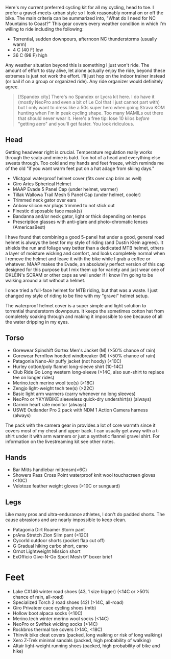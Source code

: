 Here's my current preferred cycling kit for all my cycling, head to toe. I prefer a gravel-meets-urban style so I look reasonably normal on or off the bike. The main criteria can be summarized into, "What do I need for NC Mountains to Coast?" This gear covers every weather condition in which I'm willing to ride including the following:

- Torrential, sudden downpours, afternoon NC thunderstorms (usually warm)
- 4 C (40 F) low
- 36 C (98 F) high

Any weather situation beyond this is something I just won't ride. The amount of effort to stay alive, let alone actually enjoy the ride, beyond these extremes is just not work the effort. I'll just hop on the indoor trainer instead (or bail if on a group or organized ride). Any ride organizer would definitely agree.

> [!Spandex city]
> There's no Spandex or Lycra kit here. I do have it (mostly NeoPro and even a bit of Le Col that I just cannot part with) but I only want to dress like a 50s super hero when going Strava KOM hunting when I'm in peak cycling shape. Too many MAMILs out there that should never wear it. Here's a free tip: lose 10 kilos *before* "getting aero" and you'll get faster. You look ridiculous.

## Head

Getting headwear right is crucial. Temperature regulation really works through the scalp and mine is bald. Too hot of a head and everything else sweats through. Too cold and my hands and feet freeze, which reminds me of the old "if you want warm feet put on a hat adage from skiing days."

- VIictgoal waterproof helmet cover (fits over cap brim as well)
- Giro Aries Spherical Helmet
- MAAP Evade 5 Panel Cap (under helmet, warmer)
- Tillak Wallowa Trail Mesh 5 Panel Cap (under helmet, cooler)
- Trimmed neck gator over ears
- Anbow silicon ear plugs trimmed to not stick out
- Finestic disposable face mask(s)
- Bandanna and/or neck gator, light or thick depending on temps
- Prescription glasses with anti-glare and photo-chromatic lenses (AmericasBest)

I have found that combining a good 5-panel hat under a good, general road helmet is always the best for my style of riding (and Dustin Klein agrees). It shields the run and foliage way better than a dedicated MTB helmet, others a layer of moisture wicking and comfort, and looks completely normal when I remove the helmet and leave it with the bike while I grab a coffee or whatever. MAAP makes the Evade, an absolutely perfect version of this cap designed for this purpose but I mix them up for variety and just wear one of DKLEIN's SCRAM or other caps as well under if I know I'm going to be walking around a lot without a helmet.

I once tried a full-face helmet for MTB riding, but that was a waste. I just changed my style of riding to be fine with my "gravel" helmet setup.

The waterproof helmet cover is a super simple and light solution to torrential thunderstorm downpours. It keeps the sometimes cotton hat from completely soaking through and making it impossible to see because of all the water dripping in my eyes.
## Torso

- Gorewear Spinshift Gortex Men's Jacket (M) (>50% chance of rain)
- Gorewear Fernflow hooded windbreaker (M) (<50% chance of rain)
- Patagonia Nano-Air puffy jacket (not hoody) (<10C)
- Hurley cotton/poly flannel long-sleeve shirt (10-14C)
- Club Ride Go Long western long-sleeve (>14C, also sun-shirt to replace tee on longer rides)
- Merino.tech merino wool tee(s) (>18C)
- Zengjo light-weight tech tee(s) (>22C)
- Basic light arm warmers (carry whenever no long sleeves)
- NeoPro or YKYWBIKE sleeveless quick-dry undershirt(s) (always)
- Garmin heart rate monitor (always)
- USWE Outlander Pro 2 pack with NDM 1 Action Camera harness (always)

The pack with the camera gear in provides a lot of core warmth since it covers most of my chest and upper back. I can usually get away with a t-shirt under it with arm warmers or just a synthetic flannel gravel shirt. For information on the livestreaming kit see other notes.
## Hands

- Bar Mitts handlebar mittensm(<6C)
- Showers Pass Cross Point waterproof knit wool touchscreen gloves (<10C)
- Velotoze feather weight gloves (>10C or sunguard)

## Legs

Like many pros and ultra-endurance athletes, I don't do padded shorts. The cause abrasions and are nearly impossible to keep clean.

- Patagonia Dirt Roamer Storm pant
- prAna Stretch Zion Slim pant (<12C)
- Cycorld outdoor shorts (pocket flap cut off)
- G Gradual hiking carbo short, camo
- Ornot Lightweight Mission short
- ExOfficio Give-N-Go Sport Mesh 9" boxer brief
# Feet

- Lake CX146 winter road shoes (43, 1 size bigger) (<14C or >50% chance of rain, all-road)
- Specialized Torch 2 road shoes (42) (>14C, all-road)
- Giro Privateer cace cycling shoes (mtb)
- Hollow boot alpaca socks (<10C)
- Merino.tech winter merino wool socks (<14C)
- NeoPro or Swiftek wicking socks (>14C)
- Rockbros thermal toe covers (>14C, <18C)
- Thinvik bike cleat covers (packed, long walking or risk of long walking)
- Xero Z-Trek minimal sandals (packed, high probability of walking)
- Altair light-weight running shoes (packed, high probability of bike and hike)





